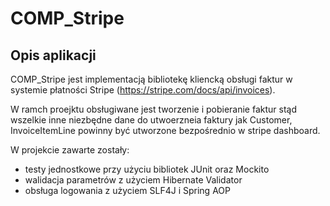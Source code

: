 # COMP_Stripe
## Opis aplikacji

COMP_Stripe jest implementacją bibliotekę kliencką obsługi faktur w systemie płatności Stripe (https://stripe.com/docs/api/invoices).

W ramch proejktu obsługiwane jest tworzenie i pobieranie faktur stąd wszelkie inne niezbędne dane do utwoerzneia faktury jak Customer, InvoiceItemLine powinny być utworzone bezpośrednio w stripe dashboard.

W projekcie zawarte zostały:
- testy jednostkowe przy użyciu bibliotek JUnit oraz Mockito
- walidacja parametrów z użyciem Hibernate Validator
- obsługa logowania z użyciem SLF4J i Spring AOP
